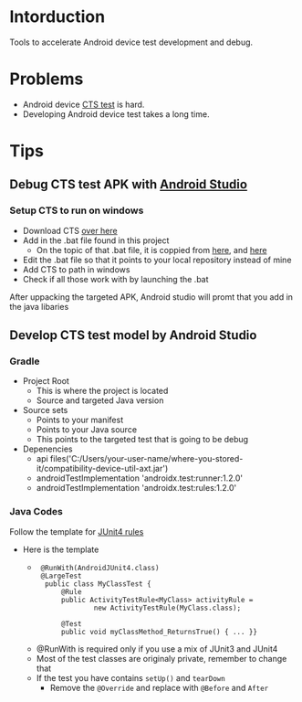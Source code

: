# Intorduction
Tools to accelerate Android device test development and debug.
# Problems
- Android device [CTS test](https://source.android.com/compatibility/cts)  is hard.
- Developing Android device test takes a long time.
# Tips
## Debug CTS test APK with [Android Studio](https://developer.android.com/studio)
### Setup CTS to run on windows
* Download CTS [over here](https://source.android.com/compatibility/cts/downloads)
* Add in the .bat file found in this project
    * On the topic of that .bat file, it is coppied from [here](https://scottj.idv.tw/blog/2017/05/07/android-cts-v2-under-windows/), and [here](https://github.com/northbright/Notes/blob/master/Android/cts/Run_CTS_under_Windows.md)
* Edit the .bat file so that it points to your local repository instead of mine
* Add CTS to path in windows
* Check if all those work with by launching the .bat

After uppacking the targeted APK, Android studio will promt that you add in the java libaries
## Develop CTS test model by Android Studio
### Gradle ###
* Project Root
    * This is where the project is located
    * Source and targeted Java version
* Source sets
    * Points to your manifest
    * Points to your Java source
    * This points to the targeted test that is going to be debug
* Depenencies
    * api files('C:/Users/your-user-name/where-you-stored-it/compatibility-device-util-axt.jar')
    * androidTestImplementation 'androidx.test:<no emoji>runner:1.2.0'
    * androidTestImplementation 'androidx.test:rules:1.2.0'
### Java Codes ###
Follow the template for [JUnit4 rules](https://developer.android.com/training/testing/junit-rules)
* Here is the template
    * ``` 
       @RunWith(AndroidJUnit4.class)
       @LargeTest
        public class MyClassTest {
            @Rule
            public ActivityTestRule<MyClass> activityRule =
                    new ActivityTestRule(MyClass.class);

            @Test
            public void myClassMethod_ReturnsTrue() { ... }}
     * @RunWith is required only if you use a mix of JUnit3 and JUnit4
     * Most of the test classes are originaly private, remember to change that
     * If the test you have contains `setUp()` and `tearDown`
        * Remove the `@Override` and replace with `@Before` and `After`
